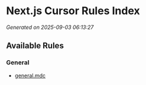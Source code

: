 # Next.js Cursor Rules Index
*Generated on 2025-09-03 06:13:27*
## Available Rules

### General
- [general.mdc](general/general.mdc)

